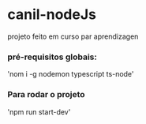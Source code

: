# canil-nodeJs

projeto feito em curso par aprendizagen

### pré-requisitos globais:
'nom i -g nodemon typescript ts-node'

### Para rodar o projeto 
'npm run start-dev'